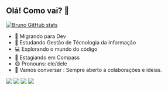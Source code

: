 ## Olá! Como vai? 👋

[![Bruno GitHub stats](https://github-readme-stats.vercel.app/api?username=brun-psilva)](https://github.com/brun-psilva/github-readme-stats)

- 🔰 Migrando para Dev
- 🌱 Estudando Gestão de Técnologia da Informação
- 💻 Explorando o mundo do código
- 🏢 Estagiando em Compass
- 😄 Pronouns: ele/dele
- 💬 Vamos conversar : Sempre aberto a colaborações e ideias.


<div>
 <a href="https://instagram.com/bpersilvaa" target="_blank"><img src="https://img.shields.io/badge/-Instagram-%23E4405F?style=for-the-badge&logo=instagram&logoColor=white" target="_blank"></a>
<a href="https://www.linkedin.com/in/bruno-pereirasilva/" target="_blank"><img src="https://img.shields.io/badge/-LinkedIn-%230077B5?style=for-the-badge&logo=linkedin&logoColor=white" target="_blank"></a> 
<a href = "mailto:gtiuniasselvi.bruno@gmail.com"><img src="https://img.shields.io/badge/-Gmail-%23333?style=for-the-badge&logo=gmail&logoColor=white" target="_blank"></a>
<a href = "mailto:bruno_silvap@outlook.com"><img src="https://img.shields.io/badge/-Outlook-%23333?style=for-the-badge&logo=Outlook&logoColor=white" target="_blank"></a>
</a>

</div>
